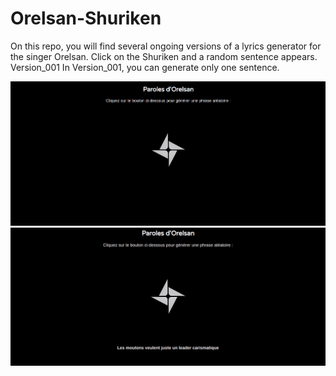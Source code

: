 # Orelsan-Shuriken

On this repo, you will find several ongoing versions of a lyrics generator for the singer Orelsan. 
Click on the Shuriken and a random sentence appears.
Version_001
In Version_001, you can generate only one sentence.

<img src="docs/Version_001.png">
<img src="docs/Version_001_1.png">

